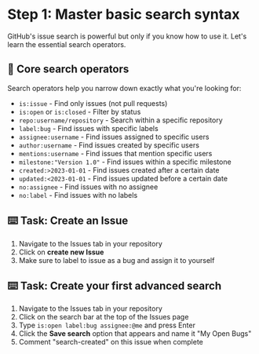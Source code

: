 # Step 1: Master basic search syntax
GitHub's issue search is powerful but only if you know how to use it. Let's learn the essential search operators.

## 📝 Core search operators
Search operators help you narrow down exactly what you're looking for:

- `is:issue` - Find only issues (not pull requests)
- `is:open` or `is:closed` - Filter by status
- `repo:username/repository` - Search within a specific repository
- `label:bug` - Find issues with specific labels
- `assignee:username` - Find issues assigned to specific users
- `author:username` - Find issues created by specific users
- `mentions:username` - Find issues that mention specific users
- `milestone:"Version 1.0"` - Find issues within a specific milestone
- `created:>2023-01-01` - Find issues created after a certain date
- `updated:<2023-01-01` - Find issues updated before a certain date
- `no:assignee` - Find issues with no assignee
- `no:label` - Find issues with no labels

## :keyboard: Task: Create an Issue

1. Navigate to the Issues tab in your repository
2. Click on **create new Issue**
3. Make sure to label to issue as a bug and assign it to yourself

## :keyboard: Task: Create your first advanced search

1. Navigate to the Issues tab in your repository
2. Click on the search bar at the top of the Issues page
3. Type `is:open label:bug assignee:@me` and press Enter
4. Click the **Save search** option that appears and name it "My Open Bugs"
5. Comment "search-created" on this issue when complete


